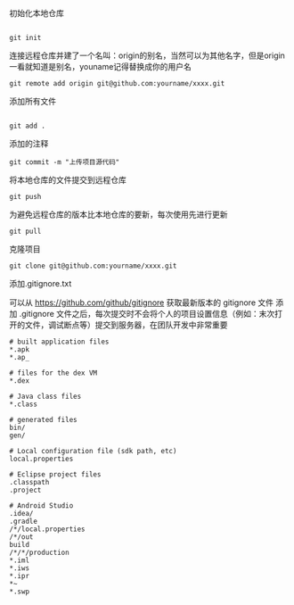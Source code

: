初始化本地仓库  

```

git init

```

连接远程仓库并建了一个名叫：origin的别名，当然可以为其他名字，但是origin一看就知道是别名，youname记得替换成你的用户名 

```
git remote add origin git@github.com:yourname/xxxx.git 
```

添加所有文件

```

git add .

```

添加的注释

```
git commit -m "上传项目源代码" 

```

将本地仓库的文件提交到远程仓库

```
git push 

```

为避免远程仓库的版本比本地仓库的要新，每次使用先进行更新

```
git pull 

```
克隆项目

```
git clone git@github.com:yourname/xxxx.git 

```

添加.gitignore.txt

可以从 https://github.com/github/gitignore 获取最新版本的 gitignore 文件
添加 .gitignore 文件之后，每次提交时不会将个人的项目设置信息（例如：末次打开的文件，调试断点等）提交到服务器，在团队开发中非常重要

```
# built application files
*.apk
*.ap_

# files for the dex VM
*.dex

# Java class files
*.class

# generated files
bin/
gen/

# Local configuration file (sdk path, etc)
local.properties

# Eclipse project files
.classpath
.project

# Android Studio
.idea/
.gradle
/*/local.properties
/*/out
build
/*/*/production
*.iml
*.iws
*.ipr
*~
*.swp

```
